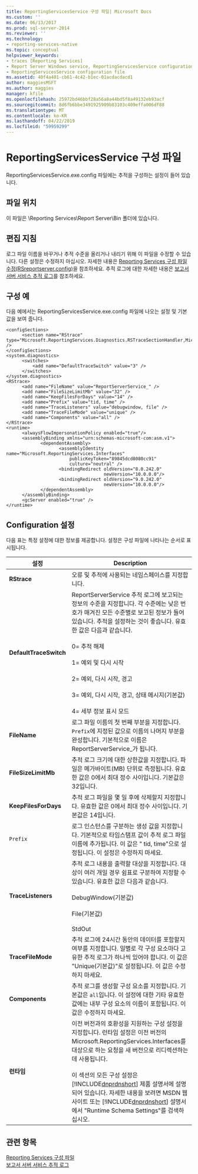 ```yaml
---
title: ReportingServicesService 구성 파일| Microsoft Docs
ms.custom: ''
ms.date: 06/13/2017
ms.prod: sql-server-2014
ms.reviewer: ''
ms.technology:
- reporting-services-native
ms.topic: conceptual
helpviewer_keywords:
- traces [Reporting Services]
- Report Server Windows service, ReportingServicesService configuration file
- ReportingServicesService configuration file
ms.assetid: 40f4a401-cb61-4c42-b1ec-01acdacdacd1
author: maggiesMSFT
ms.author: maggies
manager: kfile
ms.openlocfilehash: 25972bd46bbf28a56a8a44bd5f8a49132eb93acf
ms.sourcegitcommit: 8d6fb6bbe3491925909b83103c409effa006df88
ms.translationtype: MT
ms.contentlocale: ko-KR
ms.lasthandoff: 04/22/2019
ms.locfileid: "59959299"
---
```

# <a name="reportingservicesservice-configuration-file"></a>ReportingServicesService 구성 파일
  ReportingServicesService.exe.config 파일에는 추적을 구성하는 설정이 들어 있습니다.  
  
## <a name="file-location"></a>파일 위치  
 이 파일은 \Reporting Services\Report Server\Bin 폴더에 있습니다.  
  
## <a name="editing-guidelines"></a>편집 지침  
 로그 파일 이름을 바꾸거나 추적 수준을 올리거나 내리기 위해 이 파일을 수정할 수 있습니다. 다른 설정은 수정하지 마십시오. 자세한 내용은 [Reporting Services 구성 파일 수정&#40;RSreportserver.config&#41;](modify-a-reporting-services-configuration-file-rsreportserver-config.md)을 참조하세요. 추적 로그에 대한 자세한 내용은 [보고서 서버 서비스 추적 로그](report-server-service-trace-log.md)를 참조하세요.  
  
## <a name="example-configuration"></a>구성 예  
 다음 예에서는 ReportingServicesService.exe.config 파일에 나오는 설정 및 기본값을 보여 줍니다.  
  
```  
<configSections>  
      <section name="RStrace" type="Microsoft.ReportingServices.Diagnostics.RSTraceSectionHandler,Microsoft.ReportingServices.Diagnostics" />  
</configSections>  
<system.diagnostics>  
      <switches>  
          <add name="DefaultTraceSwitch" value="3" />  
      </switches>  
</system.diagnostics>  
<RStrace>  
      <add name="FileName" value="ReportServerService_" />  
      <add name="FileSizeLimitMb" value="32" />  
      <add name="KeepFilesForDays" value="14" />  
      <add name="Prefix" value="tid, time" />  
      <add name="TraceListeners" value="debugwindow, file" />  
      <add name="TraceFileMode" value="unique" />  
      <add name="Components" value="all" />  
</RStrace>  
<runtime>  
      <alwaysFlowImpersonationPolicy enabled="true"/>  
      <assemblyBinding xmlns="urn:schemas-microsoft-com:asm.v1">  
             <dependentAssembly>  
                    <assemblyIdentity name="Microsoft.ReportingServices.Interfaces"  
                        publicKeyToken="89845dcd8080cc91"  
                        culture="neutral" />  
                    <bindingRedirect oldVersion="8.0.242.0"  
                                     newVersion="10.0.0.0"/>  
                    <bindingRedirect oldVersion="9.0.242.0"  
                                     newVersion="10.0.0.0"/>  
             </dependentAssembly>  
      </assemblyBinding>  
      <gcServer enabled="true" />  
</runtime>  
```  
  
## <a name="configuration-settings"></a>Configuration 설정  
 다음 표는 특정 설정에 대한 정보를 제공합니다. 설정은 구성 파일에 나타나는 순서로 표시됩니다.  
  
|설정|Description|  
|-------------|-----------------|  
|**RStrace**|오류 및 추적에 사용되는 네임스페이스를 지정합니다.|  
|**DefaultTraceSwitch**|ReportServerService 추적 로그에 보고되는 정보의 수준을 지정합니다. 각 수준에는 낮은 번호가 매겨진 모든 수준별로 보고된 정보가 들어 있습니다. 추적을 설정하는 것이 좋습니다. 유효한 값은 다음과 같습니다.<br /><br /> 0= 추적 해제<br /><br /> 1= 예외 및 다시 시작<br /><br /> 2= 예외, 다시 시작, 경고<br /><br /> 3= 예외, 다시 시작, 경고, 상태 메시지(기본값)<br /><br /> 4= 세부 정보 표시 모드|  
|**FileName**|로그 파일 이름의 첫 번째 부분을 지정합니다. `Prefix`에 지정된 값으로 이름의 나머지 부분을 완성합니다. 기본적으로 이름은 ReportServerService_가 됩니다.|  
|**FileSizeLimitMb**|추적 로그 크기에 대한 상한값을 지정합니다. 파일은 메가바이트(MB) 단위로 측정됩니다. 유효한 값은 0에서 최대 정수 사이입니다. 기본값은 32입니다.|  
|**KeepFilesForDays**|추적 로그 파일을 몇 일 후에 삭제할지 지정합니다. 유효한 값은 0에서 최대 정수 사이입니다. 기본값은 14입니다.|  
|`Prefix`|로그 인스턴스를 구분하는 생성 값을 지정합니다. 기본적으로 타임스탬프 값이 추적 로그 파일 이름에 추가됩니다. 이 값은 " tid, time"으로 설정됩니다. 이 설정은 수정하지 마세요.|  
|**TraceListeners**|추적 로그 내용을 출력할 대상을 지정합니다. 대상이 여러 개일 경우 쉼표로 구분하여 지정할 수 있습니다. 유효한 값은 다음과 같습니다.<br /><br /> DebugWindow(기본값)<br /><br /> File(기본값)<br /><br /> StdOut|  
|**TraceFileMode**|추적 로그에 24시간 동안의 데이터를 포함할지 여부를 지정합니다. 일별로 각 구성 요소마다 고유한 추적 로그가 하나씩 있어야 합니다. 이 값은 "Unique(기본값)"로 설정됩니다. 이 값은 수정하지 마세요.|  
|**Components**|추적 로그를 생성할 구성 요소를 지정합니다. 기본값은 `all`입니다. 이 설정에 대한 기타 유효한 값에는 내부 구성 요소의 이름이 포함됩니다. 이 값은 수정하지 마세요.|  
|**런타임**|이전 버전과의 호환성을 지원하는 구성 설정을 지정합니다. 런타임 설정은 이전 버전의 Microsoft.ReportingServices.Interfaces를 대상으로 하는 요청을 새 버전으로 리디렉션하는 데 사용됩니다.<br /><br /> 이 섹션의 모든 구성 설정은 [!INCLUDE[dnprdnshort](../../includes/dnprdnshort-md.md)] 제품 설명서에 설명되어 있습니다. 자세한 내용을 보려면 MSDN 웹 사이트 또는 [!INCLUDE[dnprdnshort](../../includes/dnprdnshort-md.md)] 설명서에서 "Runtime Schema Settings"를 검색하십시오.|  
  
## <a name="see-also"></a>관련 항목  
 [Reporting Services 구성 파일](reporting-services-configuration-files.md)   
 [보고서 서버 서비스 추적 로그](report-server-service-trace-log.md)  
  
  
